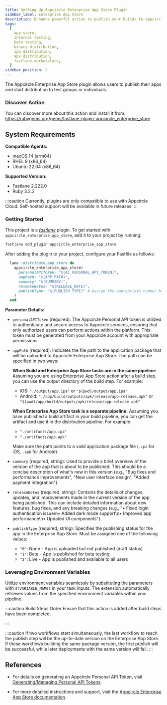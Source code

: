 ```yaml
---
title: Setting Up Appcircle Enterprise App Store Plugin
sidebar_label: Enterprise App Store
description: Enhance powerful action to publish your builds to appcircle app store with fastlane
tags:
  [
    app store,
    internal testing,
    beta testing,
    binary distribution,
    ipa distribution,
    apk distribution,
    fastlane-marketplace,
  ]
sidebar_position: 2
---
```


The Appcircle Enterprise App Store plugin allows users to publish their apps and start distribution to test groups or individuals.

### Discover Action

You can discover more about this action and install it from:
https://rubygems.org/gems/fastlane-plugin-appcircle_enterprise_store

## System Requirements

**Compatible Agents:**

- macOS 14 (arm64)
- RHEL 9 (x86_64)
- Ubuntu 22.04 (x86_64)

**Supported Version:**

- Fastlane 2.222.0
- Ruby 3.2.2

:::caution
Currently, plugins are only compatible to use with Appcircle Cloud. Self-hosted support will be available in future releases.
:::

### Getting Started

This project is a [_fastlane_](https://github.com/fastlane/fastlane) plugin. To get started with `appcircle_enterprise_app_store`, add it to your project by running:

```bash
fastlane add_plugin appcircle_enterprise_app_store
```

After adding the plugin to your project, configure your Fastfile as follows:

```ruby
  lane :distribute_app_store do
    appcircle_enterprise_app_store(
      personalAPIToken: "$(AC_PERSONAL_API_TOKEN)",
      appPath: "$(APP_PATH)",
      summary: "$(SUMMARY)",
      releaseNotes: "$(RELEASE_NOTE)",
      publishType: "$(PUBLISH_TYPE)" # Assign the appropriate number based on the status: None (0), Beta (1), Live (2)
    )
  end
```

**Parameter Details:**

- `personalAPIToken` (required): The Appcircle Personal API token is utilized to authenticate and secure access to Appcircle services, ensuring that only authorized users can perform actions within the platform. This token must be generated from your Appcircle account with appropriate permissions.

- `appPath` (required): Indicates the file path to the application package that will be uploaded to Appcircle Enterprise App Store. The path can be specified in two ways:

  **When Build and Enterprise App Store tasks are in the same pipeline:**
  Assuming you are using Enterprise App Store action after a build step, you can use the output directory of the build step. For example:
  - iOS: `"./output/app.ipa"` or `"$(pwd)/output/app.ipa"`
  - Android: `"./app/build/outputs/apk/release/app-release.apk"` or `"$(pwd)/app/build/outputs/apk/release/app-release.apk"`

  **When Enterprise App Store task is a separate pipeline:**
  Assuming you have published a build artifact in your build pipeline, you can get the artifact and use it in the distribution pipeline. For example:
  - `"./artifacts/app.ipa"`
  - `"./artifacts/app.apk"`

  Make sure the path points to a valid application package file (`.ipa` for iOS, `.apk` for Android).

- `summary` (required, string): Used to provide a brief overview of the version of the app that is about to be published. This should be a concise description of what's new in this version (e.g., "Bug fixes and performance improvements", "New user interface design", "Added payment integration").

- `releaseNotes` (required, string): Contains the details of changes, updates, and improvements made in the current version of the app being published. This can include detailed information about new features, bug fixes, and any breaking changes (e.g., "• Fixed login authentication issue\n• Added dark mode support\n• Improved app performance\n• Updated UI components").

- `publishType` (required, string): Specifies the publishing status for the app in the Enterprise App Store. Must be assigned one of the following values:
  - `"0"`: None - App is uploaded but not published (draft status)
  - `"1"`: Beta - App is published for beta testing
  - `"2"`: Live - App is published and available to all users

### Leveraging Environment Variables

Utilize environment variables seamlessly by substituting the parameters with `$(VARIABLE_NAME)` in your task inputs. The extension automatically retrieves values from the specified environment variables within your pipeline.

:::caution Build Steps Order
Ensure that this action is added after build steps have been completed.

:::

:::caution
If two workflows start simultaneously, the last workflow to reach the publish step will be the up-to-date version on the Enterprise App Store. If these workflows building the same package version, the first publish will be successful, while later deployments with the same version will fail.
:::

## References

- For details on generating an Appcircle Personal API Token, visit [Generating/Managing Personal API Tokens](/appcircle-api-and-cli/api-authentication#generatingmanaging-the-personal-api-tokens).

- For more detailed instructions and support, visit the [Appcircle Enterprise App Store documentation](/enterprise-app-store).
